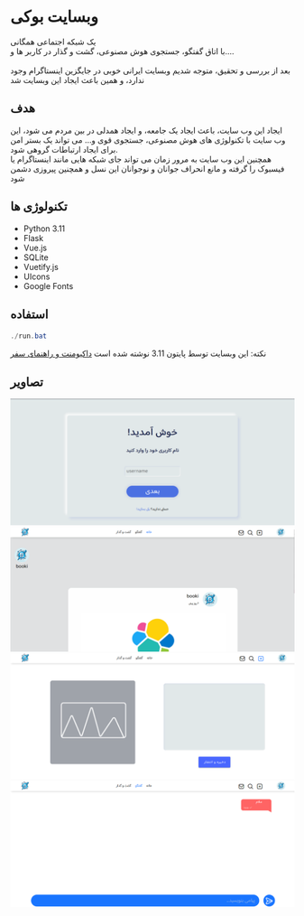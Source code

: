 # وبسایت بوکی
یک شبکه اجتماعی همگانی<br>
با اتاق گفتگو، جستجوی هوش مصنوعی، گشت و گذار در کاربر ها و....<br /><br />
بعد از بررسی و تحقیق، متوجه شدیم وبسایت ایرانی خوبی در جایگزین اینستاگرام وجود ندارد، و همین باعث ایجاد این وبسایت شد

## هدف
ایجاد این وب سایت، باعث ایجاد یک جامعه، و ایجاد همدلی در بین مردم می شود، این وب سایت با تکنولوژی های هوش مصنوعی، جستجوی قوی و... می تواند یک بستر امن برای ایجاد ارتباطات گروهی شود.<br />
همچنین این وب سایت به مرور زمان می تواند جای شبکه هایی مانند اینستاگرام یا فیسبوک را گرفته و مانع انحراف جوانان و نوجوانان این نسل و همچنین پیروزی دشمن شود<br />

## تکنولوژی ها
- Python 3.11
- Flask
- Vue.js
- SQLite
- Vuetify.js
- UIcons
- Google Fonts

## استفاده
``` powershell
./run.bat
```
نکته: این وبسایت توسط پایتون 3.11 نوشته شده است
[داکیومنت و راهنمای سفر](./docs/get_started.md)


## تصاویر
![picture 1](./readme_pictures/1.png)
![picture 2](./readme_pictures/2.png)
![picture 3](./readme_pictures/3.png)
![picture 4](./readme_pictures/4.png)